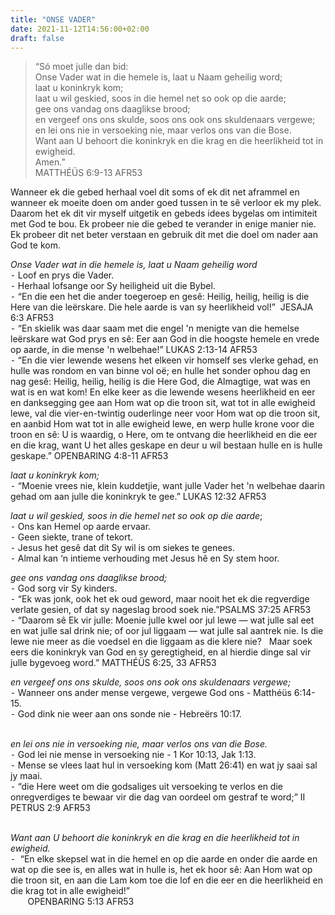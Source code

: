 ```yaml
---
title: "ONSE VADER"
date: 2021-11-12T14:56:00+02:00
draft: false
---
```

<html>
 <head></head>
 <body>
  <blockquote>
   <p>“Só moet julle dan bid:&nbsp;<br>Onse Vader wat in die hemele is, laat u Naam geheilig word;&nbsp;<br>laat u koninkryk kom;&nbsp;<br>laat u wil geskied, soos in die hemel net so ook op die aarde;&nbsp;<br>gee ons vandag ons daaglikse brood;&nbsp;<br>en vergeef ons ons skulde, soos ons ook ons skuldenaars vergewe;&nbsp;<br>en lei ons nie in versoeking nie, maar verlos ons van die Bose.&nbsp;<br>Want aan U behoort die koninkryk en die krag en die heerlikheid tot in ewigheid.&nbsp;<br>Amen.”<br>‭‭MATTHÉÜS‬ ‭6:9-13‬ ‭AFR53‬</p>
  </blockquote>
  <p>Wanneer ek die gebed herhaal voel dit soms of ek dit net aframmel en wanneer ek moeite doen om ander goed tussen in te sê verloor ek my plek. Daarom het ek dit vir myself uitgetik en gebeds idees bygelas om intimiteit met God te bou. Ek probeer nie die gebed te verander in enige manier nie. Ek probeer dit net beter verstaan en gebruik dit met die doel om nader aan God te kom.</p>
  <p><i>Onse Vader wat in die hemele is, laat u Naam geheilig word</i><br>⁃ Loof en prys die Vader.<br>⁃ Herhaal lofsange oor Sy heiligheid uit die Bybel.&nbsp;<br>⁃ “En die een het die ander toegeroep en gesê: Heilig, heilig, heilig is die Here van die leërskare. Die hele aarde is van sy heerlikheid vol!” &nbsp;JESAJA‬ ‭6:3‬ ‭AFR53‬‬<br>⁃ “En skielik was daar saam met die engel 'n menigte van die hemelse leërskare wat God prys en sê: Eer aan God in die hoogste hemele en vrede op aarde, in die mense 'n welbehae!” LUKAS‬ ‭2:13-14‬ ‭AFR53‬‬<br>⁃ “En die vier lewende wesens het elkeen vir homself ses vlerke gehad, en hulle was rondom en van binne vol oë; en hulle het sonder ophou dag en nag gesê: Heilig, heilig, heilig is die Here God, die Almagtige, wat was en wat is en wat kom! En elke keer as die lewende wesens heerlikheid en eer en danksegging gee aan Hom wat op die troon sit, wat tot in alle ewigheid lewe, val die vier-en-twintig ouderlinge neer voor Hom wat op die troon sit, en aanbid Hom wat tot in alle ewigheid lewe, en werp hulle krone voor die troon en sê: U is waardig, o Here, om te ontvang die heerlikheid en die eer en die krag, want U het alles geskape en deur u wil bestaan hulle en is hulle geskape.” OPENBARING‬ ‭4:8-11‬ ‭AFR53‬‬</p>
  <p><i>laat u koninkryk kom;</i><br>⁃ “Moenie vrees nie, klein kuddetjie, want julle Vader het 'n welbehae daarin gehad om aan julle die koninkryk te gee.” LUKAS‬ ‭12:32‬ ‭AFR53‬‬</p>
  <p><i>laat u wil geskied, soos in die hemel net so ook op die aarde</i>;&nbsp;<br>⁃ Ons kan Hemel op aarde ervaar.<br>⁃ Geen siekte, trane of tekort.<br>⁃ Jesus het gesê dat dit Sy wil is om siekes te genees.<br>⁃ Almal kan ‘n intieme verhouding met Jesus hê en Sy stem hoor.</p>
  <p><i>gee ons vandag ons daaglikse brood;&nbsp;</i><br>⁃ God sorg vir Sy kinders.<br>⁃ “Ek was jonk, ook het ek oud geword, maar nooit het ek die regverdige verlate gesien, of dat sy nageslag brood soek nie.”PSALMS‬ ‭37:25‬ ‭AFR53‬‬<br>⁃ “Daarom sê Ek vir julle: Moenie julle kwel oor jul lewe — wat julle sal eet en wat julle sal drink nie; of oor jul liggaam — wat julle sal aantrek nie. Is die lewe nie meer as die voedsel en die liggaam as die klere nie? &nbsp; Maar soek eers die koninkryk van God en sy geregtigheid, en al hierdie dinge sal vir julle bygevoeg word.” MATTHÉÜS‬ ‭6:25, 33‬ ‭AFR53‬‬</p>
  <p><i>en vergeef ons ons skulde, soos ons ook ons skuldenaars vergewe;&nbsp;</i><br>⁃ Wanneer ons ander mense vergewe, vergewe God ons - Matthéüs 6:14-15.<br>⁃ God dink nie weer aan ons sonde nie - Hebreërs 10:17.</p>
  <p><br><i>en lei ons nie in versoeking nie, maar verlos ons van die Bose.&nbsp;</i><br>⁃ God lei nie mense in versoeking nie - 1 Kor 10:13, Jak 1:13.<br>⁃ Mense se vlees laat hul in versoeking kom (Matt 26:41) en wat jy saai sal jy maai.<br>⁃ “die Here weet om die godsaliges uit versoeking te verlos en die onregverdiges te bewaar vir die dag van oordeel om gestraf te word;” II PETRUS‬ ‭2:9‬ ‭AFR53‬‬</p>
  <p><br><i>Want aan U behoort die koninkryk en die krag en die heerlikheid tot in ewigheid.&nbsp;</i><br>⁃ &nbsp;“En elke skepsel wat in die hemel en op die aarde en onder die aarde en wat op die see is, en alles wat in hulle is, het ek hoor sê: Aan Hom wat op die troon sit, en aan die Lam kom toe die lof en die eer en die heerlikheid en die krag tot in alle ewigheid!”<br>&nbsp; &nbsp; &nbsp; &nbsp;‭OPENBARING‬ ‭5:13‬ ‭AFR53‬‬<br>&nbsp;</p>
 </body>
</html>